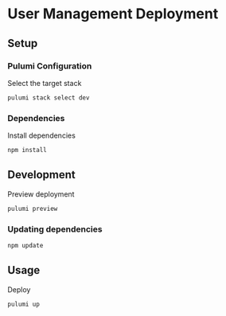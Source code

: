 # User Management Deployment

## Setup

### Pulumi Configuration

Select the target stack

```sh
pulumi stack select dev
```

### Dependencies

Install dependencies

```sh
npm install
```

## Development

Preview deployment

```sh
pulumi preview
```

### Updating dependencies

```sh
npm update
```

## Usage

Deploy

```sh
pulumi up
```
